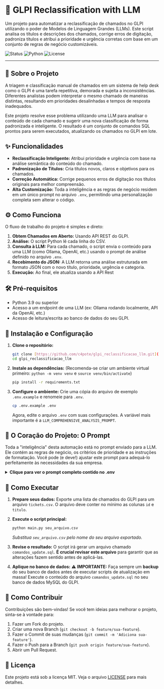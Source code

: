 # 🤖 GLPI Reclassification with LLM

Um projeto para automatizar a reclassificação de chamados no GLPI utilizando o poder de Modelos de Linguagem Grandes (LLMs). Este script analisa os títulos e descrições dos chamados, corrige erros de digitação, padroniza títulos e atribui a prioridade e urgência corretas com base em um conjunto de regras de negócio customizáveis.

![Status](https://img.shields.io/badge/status-funcional-green)
![Python](https://img.shields.io/badge/Python-3.9%2B-blue)
![License](https://img.shields.io/badge/licen%C3%A7a-MIT-lightgrey)

---

## 📖 Sobre o Projeto

A triagem e classificação manual de chamados em um sistema de help desk como o GLPI é uma tarefa repetitiva, demorada e sujeita a inconsistências. Diferentes analistas podem interpretar o mesmo chamado de maneiras distintas, resultando em prioridades desalinhadas e tempos de resposta inadequados.

Este projeto resolve esse problema utilizando uma LLM para analisar o conteúdo de cada chamado e sugerir uma nova classificação de forma padronizada e inteligente. O resultado é um conjunto de comandos SQL prontos para serem executados, atualizando os chamados no GLPI em lote.

## ✨ Funcionalidades

* **Reclassificação Inteligente:** Atribui prioridade e urgência com base na análise semântica do conteúdo do chamado.
* **Padronização de Títulos:** Cria títulos novos, claros e objetivos para os chamados.
* **Correção Automática:** Corrige pequenos erros de digitação nos títulos originais para melhor compreensão.
* **Alta Customização:** Toda a inteligência e as regras de negócio residem em um único prompt no arquivo `.env`, permitindo uma personalização completa sem alterar o código.

## ⚙️ Como Funciona

O fluxo de trabalho do projeto é simples e direto:

1.  **Obtem Chamados em Aberto:** Usando API REST do GLPI.
2.  **Análise:** O script Python lê cada linha do CSV.
3.  **Consulta à LLM:** Para cada chamado, o script envia o conteúdo para uma LLM (como Ollama, OpenAI, etc.) usando o prompt de análise definido no arquivo `.env`.
4.  **Recebimento do JSON:** A LLM retorna uma análise estruturada em formato JSON com o novo título, prioridade, urgência e categoria.
5.  **Execução:** Ao final, ele atualiza usando a API Rest


## 🛠️ Pré-requisitos

* Python 3.9 ou superior
* Acesso a um endpoint de uma LLM (ex: Ollama rodando localmente, API da OpenAI, etc.)
* Acesso de leitura/escrita ao banco de dados do seu GLPI.

## 🚀 Instalação e Configuração

1.  **Clone o repositório:**
    ```bash
    git clone [https://github.com/c4pote/glpi_reclassificacao_llm.git](https://github.com/c4pote/glpi_reclassificacao_llm.git)
    cd glpi_reclassificacao_llm
    ```

2.  **Instale as dependências:**
    (Recomenda-se criar um ambiente virtual primeiro: `python -m venv venv` e `source venv/bin/activate`)
    ```bash
    pip install -r requirements.txt
    ```

3.  **Configure o ambiente:**
    Crie uma cópia do arquivo de exemplo `.env.example` e renomeie para `.env`.
    ```bash
    cp .env.example .env
    ```
    Agora, edite o arquivo `.env` com suas configurações. A variável mais importante é a `LLM_COMPREHENSIVE_ANALYSIS_PROMPT`.

## 🧠 O Coração do Projeto: O Prompt

Toda a "inteligência" desta automação está no prompt enviado para a LLM. Ele contém as regras de negócio, os critérios de prioridade e as instruções de formatação. Você pode (e deve!) ajustar este prompt para adequá-lo perfeitamente às necessidades da sua empresa.

<details>
<summary><strong>Clique para ver o prompt completo contido no .env</strong></summary>

```ini
LLM_COMPREHENSIVE_ANALYSIS_PROMPT="SYSTEM_TASK: Analise o ticket. Responda estritamente em JSON com as chaves: new_title, priority, urgency, new_category_id. Não inclua texto fora do objeto JSON.\n\nFIELD_RULES:\n- new_title: Crie um resumo técnico e objetivo. Importante: Corrija erros de digitação óbvios para preservar o significado original do texto (ex: 'probema' para 'problema', 'maguida' para 'máquina'). Não altere o tópico principal nem introduza conceitos que não estão no chamado.\n- priority: Use a escala de 1 a 5, baseada na Lógica de Prioridade abaixo.\n- urgency: Valor deve ser idêntico ao da priority.\n- new_category_id: ID da categoria correspondente. Use 0 se não for determinável.\n\nPRIORITY_LOGIC:\n\nPRIORITY 5 (Crítica): Interrupção total de serviço, risco de segurança ou bloqueio de operação de negócio essencial.\n- Keywords/Context - Segurança: falha grave, violação, ataque cibernético, incidente crítico.\n- Keywords/Context - Infraestrutura: servidores fora do ar, rede corporativa inoperante, sistemas essenciais inacessíveis.\n- Keywords/Context - Acesso/Certificados: erro de autenticação crítica, certificado SSL vencido bloqueando operações.\n- Keywords/Context - Sistemas de Negócio: falha em ERP ou API que impede faturamento, contabilidade, ou vendas.\n- Keywords/Context - Hardware/SO: máquina travada, falha no boot, sistema operacional corrompido, perda total de acesso.\n\nPRIORITY 4 (Alta): Impacto significativo no negócio, mas com alternativas temporárias ou efeito parcial.\n- Keywords/Context - Acesso/Permissões: limita usuários críticos, mas sem bloqueio total.\n- Keywords/Context - Infraestrutura: falha em serviços secundários, problemas de latência, servidor lento.\n- Keywords/Context - Hardware/Software: erros em máquinas de produção, equipamentos estratégicos.\n- Keywords/Context - Configuração: problemas que afetam o desempenho sem causar interrupção completa.\n\nPRIORITY 3 (Média): Ajustes, manutenção e melhorias necessárias que podem ser agendadas.\n- Keywords/Context - Sistemas de Negócio: correções em relatórios, ajustes em integrações.\n- Keywords/Context - Desenvolvimento: bugs menores, ajustes de código, pequenas falhas em APIs.\n- Keywords/Context - Automação/Scripts: revisões e melhorias que não impactam a operação imediatamente.\n- Keywords/Context - SO/Software: instalação de pacotes, otimizações, suporte avançado não urgente.\n\nPRIORITY 2 (Baixa): Suporte operacional, consultivo ou impacto em poucos usuários.\n- Keywords/Context - Suporte Nível 1: dúvidas básicas, orientações, treinamentos.\n- Keywords/Context - Aplicações: melhorias cosméticas, pequenas correções visuais.\n- Keywords/Context - Requisições: solicitações de acesso não urgentes, criação de novos usuários.\n\nPRIORITY 1 (Muito Baixa): Tarefas administrativas ou demandas de planejamento sem impacto operacional imediato.\n- Keywords/Context - Planejamento/Documentação: organização de tarefas, relatórios administrativos, registros.\n- Keywords/Context - Atualizações: melhorias futuras, ajustes em sistemas sem urgência.\n- Keywords/Context - Geral: pedidos de informações, consultas simples."
```

</details>

## 🏃 Como Executar

1.  **Prepare seus dados:** Exporte uma lista de chamados do GLPI para um arquivo `tickets.csv`. O arquivo deve conter no mínimo as colunas `id` e `titulo`.

2.  **Execute o script principal:**
    ```bash
    python main.py seu_arquivo.csv
    ```
    *Substitua `seu_arquivo.csv` pelo nome do seu arquivo exportado.*

3.  **Revise o resultado:** O script irá gerar um arquivo chamado `comandos_update.sql`. **É crucial revisar este arquivo** para garantir que as alterações fazem sentido antes de aplicá-las.

4.  **Aplique no banco de dados:**
    ⚠️ **IMPORTANTE:** Faça sempre um **backup** do seu banco de dados antes de executar scripts de atualização em massa!
    Execute o conteúdo do arquivo `comandos_update.sql` no seu banco de dados MySQL do GLPI.

## 🤝 Como Contribuir

Contribuições são bem-vindas! Se você tem ideias para melhorar o projeto, sinta-se à vontade para:

1.  Fazer um Fork do projeto.
2.  Criar uma nova Branch (`git checkout -b feature/sua-feature`).
3.  Fazer o Commit de suas mudanças (`git commit -m 'Adiciona sua-feature'`).
4.  Fazer o Push para a Branch (`git push origin feature/sua-feature`).
5.  Abrir um Pull Request.

## 📝 Licença

Este projeto está sob a licença MIT. Veja o arquivo [LICENSE](LICENSE) para mais detalhes.
